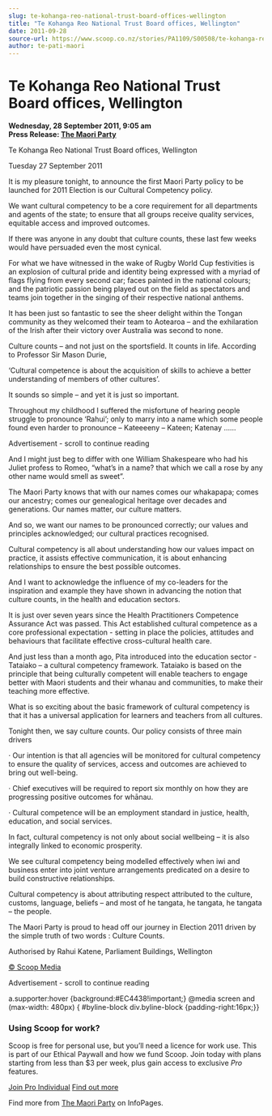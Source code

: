 ```yaml
---
slug: te-kohanga-reo-national-trust-board-offices-wellington
title: "Te Kohanga Reo National Trust Board offices, Wellington"
date: 2011-09-28
source-url: https://www.scoop.co.nz/stories/PA1109/S00508/te-kohanga-reo-national-trust-board-offices-wellington.htm
author: te-pati-maori
---
```

Te Kohanga Reo National Trust Board offices, Wellington
=======================================================

**Wednesday, 28 September 2011, 9:05 am**  
**Press Release: [The Maori Party](https://info.scoop.co.nz/The_Maori_Party)**

Te Kohanga Reo National Trust Board offices, Wellington

Tuesday 27 September 2011

It is my pleasure tonight, to announce the first Maori Party policy to be launched for 2011 Election is our Cultural Competency policy.

We want cultural competency to be a core requirement for all departments and agents of the state; to ensure that all groups receive quality services, equitable access and improved outcomes.

If there was anyone in any doubt that culture counts, these last few weeks would have persuaded even the most cynical.

For what we have witnessed in the wake of Rugby World Cup festivities is an explosion of cultural pride and identity being expressed with a myriad of flags flying from every second car; faces painted in the national colours; and the patriotic passion being played out on the field as spectators and teams join together in the singing of their respective national anthems.

It has been just so fantastic to see the sheer delight within the Tongan community as they welcomed their team to Aotearoa – and the exhilaration of the Irish after their victory over Australia was second to none.

Culture counts – and not just on the sportsfield. It counts in life. According to Professor Sir Mason Durie,

‘Cultural competence is about the acquisition of skills to achieve a better understanding of members of other cultures’.

It sounds so simple – and yet it is just so important.

Throughout my childhood I suffered the misfortune of hearing people struggle to pronounce ‘Rahui’; only to marry into a name which some people found even harder to pronounce – Kateeeeny – Kateen; Katenay ……

Advertisement - scroll to continue reading





And I might just beg to differ with one William Shakespeare who had his Juliet profess to Romeo, “what’s in a name? that which we call a rose by any other name would smell as sweet”.

The Maori Party knows that with our names comes our whakapapa; comes our ancestry; comes our genealogical heritage over decades and generations. Our names matter, our culture matters.

And so, we want our names to be pronounced correctly; our values and principles acknowledged; our cultural practices recognised.

Cultural competency is all about understanding how our values impact on practice, it assists effective communication, it is about enhancing relationships to ensure the best possible outcomes.

And I want to acknowledge the influence of my co-leaders for the inspiration and example they have shown in advancing the notion that culture counts, in the health and education sectors.

It is just over seven years since the Health Practitioners Competence Assurance Act was passed. This Act established cultural competence as a core professional expectation - setting in place the policies, attitudes and behaviours that facilitate effective cross-cultural health care.

And just less than a month ago, Pita introduced into the education sector - Tataiako – a cultural competency framework. Tataiako is based on the principle that being culturally competent will enable teachers to engage better with Maori students and their whanau and communities, to make their teaching more effective.

What is so exciting about the basic framework of cultural competency is that it has a universal application for learners and teachers from all cultures.

Tonight then, we say culture counts. Our policy consists of three main drivers

· Our intention is that all agencies will be monitored for cultural competency to ensure the quality of services, access and outcomes are achieved to bring out well-being.

· Chief executives will be required to report six monthly on how they are progressing positive outcomes for whānau.

· Cultural competence will be an employment standard in justice, health, education, and social services.

In fact, cultural competency is not only about social wellbeing – it is also integrally linked to economic prosperity.

We see cultural competency being modelled effectively when iwi and business enter into joint venture arrangements predicated on a desire to build constructive relationships.

Cultural competency is about attributing respect attributed to the culture, customs, language, beliefs – and most of he tangata, he tangata, he tangata – the people.

The Maori Party is proud to head off our journey in Election 2011 driven by the simple truth of two words : Culture Counts.

Authorised by Rahui Katene, Parliament Buildings, Wellington

[© Scoop Media](http://www.scoop.co.nz/about/terms.html)  

Advertisement - scroll to continue reading



a.supporter:hover {background:#EC4438!important;} @media screen and (max-width: 480px) { #byline-block div.byline-block {padding-right:16px;}}

### Using Scoop for work?

Scoop is free for personal use, but you’ll need a licence for work use. This is part of our Ethical Paywall and how we fund Scoop. Join today with plans starting from less than $3 per week, plus gain access to exclusive _Pro_ features.  
  
[Join Pro Individual](https://pro.scoop.co.nz/Individual/?from=ProIn24) [Find out more](https://pro.scoop.co.nz/using-scoop-for-work/?from=ProIn24)

Find more from [The Maori Party](https://info.scoop.co.nz/The_Maori_Party) on InfoPages.